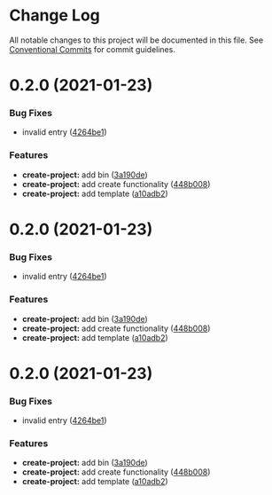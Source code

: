 # Change Log

All notable changes to this project will be documented in this file.
See [Conventional Commits](https://conventionalcommits.org) for commit guidelines.

# 0.2.0 (2021-01-23)

### Bug Fixes

-   invalid entry ([4264be1](https://github.com/NaciAkce/frontend/commit/4264be101c24fc1607a5e2e075f5fa4002b5c205))

### Features

-   **create-project:** add bin ([3a190de](https://github.com/NaciAkce/frontend/commit/3a190de077b2edfa805a7bc0e15ccca7309a3e32))
-   **create-project:** add create functionality ([448b008](https://github.com/NaciAkce/frontend/commit/448b008804f076630f5c8d9ebacf264a26f50f19))
-   **create-project:** add template ([a10adb2](https://github.com/NaciAkce/frontend/commit/a10adb2145ae27bcc498f8d11ef40e7dbaebb11f))

# 0.2.0 (2021-01-23)

### Bug Fixes

-   invalid entry ([4264be1](https://github.com/NaciAkce/frontend/commit/4264be101c24fc1607a5e2e075f5fa4002b5c205))

### Features

-   **create-project:** add bin ([3a190de](https://github.com/NaciAkce/frontend/commit/3a190de077b2edfa805a7bc0e15ccca7309a3e32))
-   **create-project:** add create functionality ([448b008](https://github.com/NaciAkce/frontend/commit/448b008804f076630f5c8d9ebacf264a26f50f19))
-   **create-project:** add template ([a10adb2](https://github.com/NaciAkce/frontend/commit/a10adb2145ae27bcc498f8d11ef40e7dbaebb11f))

# 0.2.0 (2021-01-23)

### Bug Fixes

-   invalid entry ([4264be1](https://github.com/NaciAkce/frontend/commit/4264be101c24fc1607a5e2e075f5fa4002b5c205))

### Features

-   **create-project:** add bin ([3a190de](https://github.com/NaciAkce/frontend/commit/3a190de077b2edfa805a7bc0e15ccca7309a3e32))
-   **create-project:** add create functionality ([448b008](https://github.com/NaciAkce/frontend/commit/448b008804f076630f5c8d9ebacf264a26f50f19))
-   **create-project:** add template ([a10adb2](https://github.com/NaciAkce/frontend/commit/a10adb2145ae27bcc498f8d11ef40e7dbaebb11f))
